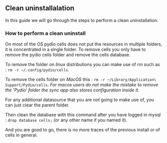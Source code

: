 ## Clean uninstallalation

In this guide we will go through the steps to perform a clean uninstallation.

### How to perform a clean uninstall

On most of the OS pydio cells does not put the resources in multiple folders, it is concentrated in a single folder.
To remove cells you only have to remove the pydio cells folder and remove the cells database.

To remove the folder on *linux* distributions you can make use of rm such as :
`rm -r ~/.config/pydio/cells`.

To remove the cells folder on *MacOS* this :
`rm -r ~/Library/Application\ Support/Pydio/cells`.
_For macos users do not make the mistake to remove the 'Pydio' folder the sync app also stores configuration inside it_.

For any additional datasource that you are not going to make use of, you can just clear the parent folder.

Then clean the database with this command after you have logged in mysql :
`drop database cells;` (or any other name if you named it).

And you are good to go, there is no more traces of the previous install or of cells in general.
